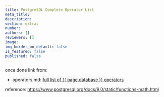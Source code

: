 ```yaml
---
title: PostgreSQL Complete Operator List
meta_title:
description:
section: extras
number:
authors: []
reviewers: []
image:
img_border_on_default: false
is_featured: false
published: false
---
```

once done link from:
 - operators.md: [full list of {{ page.database }} operators](../../complete-operator-list.md)


reference:
https://www.postgresql.org/docs/9.0/static/functions-math.html
